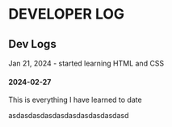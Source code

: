 # DEVELOPER LOG

## Dev Logs
Jan 21, 2024 - started learning HTML and CSS
#### 2024-02-27
 This is everything I have learned to date

asdasdasdasdasdasdasdasdasdasd